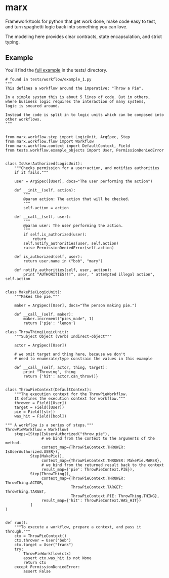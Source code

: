 marx
=====

Framework/tools for python that get work done, make code easy to test, 
and turn spaghetti logic back into something you can love.

The modeling here provides clear contracts, state encapsulation,
and strict typing.


Example
-------

You'll find the [full example](./tests/workflow/example_1.py) in the tests/ directory.

    # found in tests/workflow/example_1.py
    """
    This defines a workflow around the imperative: "Throw a Pie".
    
    In a simple system this is about 5 lines of code. But in others,
    where business logic requires the interaction of many systems,
    logic is smeared around.
    
    Instead the code is split in to logic units which can be composed into 
    other workflows.
    """
    
    
    from marx.workflow.step import LogicUnit, ArgSpec, Step
    from marx.workflow.flow import Workflow
    from marx.workflow.context import DefaultContext, Field
    from tests.workflow.example_objects import User, PermissionDeniedError
    
    
    class IsUserAuthorized(LogicUnit):
        """Checks permission for a user+action, and notifies authorities
        if it fails."""
        
        user = ArgSpec([User], docs="The user performing the action")
        
        def __init__(self, action):
            """
            @param action: The action that will be checked.
            """
            self.action = action
        
        def __call__(self, user):
            """
            @param user: The user performing the action.
            """ 
            if self.is_authorized(user):
                return
            self.notify_authorities(user, self.action)
            raise PermissionDeniedError(self.action)
        
        def is_authorized(self, user):
            return user.name in ("bob", "mary")
        
        def notify_authorities(self, user, action):
            print "AUTHORITIES!!!", user, " attempted illegal action", self.action
    
    
    class MakePie(LogicUnit):
        """Makes the pie."""
        
        maker = ArgSpec([User], docs="The person making pie.")
        
        def __call__(self, maker):
            maker.increment("pies_made", 1)
            return {'pie': 'lemon'}
    
    class ThrowThing(LogicUnit):
        """Subject Object (Verb) Indirect-object"""
        
        actor = ArgSpec([User])
        
        # we omit target and thing here, because we don't
        # need to enumerate/type constrain the values in this example
        
        def __call__(self, actor, thing, target):
            print "Throwing", thing
            return {'hit': actor.can_throw()} 
    
    
    class ThrowPieContext(DefaultContext):
        """The execution context for the ThrowPieWorkflow.
        It defines the execution context for workflow.""" 
        thrower = Field([User])
        target = Field([User])
        pie = Field([str])
        was_hit = Field([bool])
    
    """ A workflow is a series of steps."""
    ThrowPieWorkflow = Workflow(
        steps=[Step(IsUserAuthorized("throw_pie"),
                    # we bind from the context to the arguments of the method.
                    context_map={ThrowPieContext.THROWER: IsUserAuthorized.USER}),
               Step(MakePie(),
                    context_map={ThrowPieContext.THROWER: MakePie.MAKER},
                    # we bind from the returned result back to the context
                    result_map={'pie': ThrowPieContext.PIE}),
               Step(ThrowThing(),
                    context_map={ThrowPieContext.THROWER: ThrowThing.ACTOR,
                                 ThrowPieContext.TARGET: ThrowThing.TARGET,
                                 ThrowPieContext.PIE: ThrowThing.THING},
                    result_map={'hit': ThrowPieContext.WAS_HIT})
               ]
    )
            
    
    def run():
        """To execute a workflow, prepare a context, and pass it through."""
        ctx = ThrowPieContext()
        ctx.thrower = User("bob")
        ctx.target = User("frank")
        try:
            ThrowPieWorkflow(ctx)
            assert ctx.was_hit is not None
            return ctx
        except PermissionDeniedError:
            assert False
